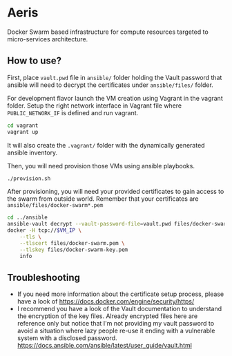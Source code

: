 # Aeris

Docker Swarm based infrastructure for compute resources targeted to micro-services architecture.

## How to use?

First, place `vault.pwd` file in `ansible/` folder holding the Vault password that ansible will need to decrypt
the certificates under `ansible/files/` folder.

For development flavor launch the VM creation using Vagrant in the vagrant folder.
Setup the right network interface in Vagrant file where `PUBLIC_NETWORK_IF` is defined and run vagrant.

```bash
cd vagrant
vagrant up
```

It will also create the `.vagrant/` folder with the dynamically generated ansible inventory.

Then, you will need provision those VMs using ansible playbooks.

```bash
./provision.sh
```

After provisioning, you will need your provided certificates to gain access to the swarm from outside world.
Remember that your certificates are `ansible/files/docker-swarm*.pem`

```bash
cd ../ansible
ansible-vault decrypt --vault-password-file=vault.pwd files/docker-swarm-key.pem
docker -H tcp://$VM_IP \
    --tls \
    --tlscert files/docker-swarm.pem \
    --tlskey files/docker-swarm-key.pem
    info
```

## Troubleshooting

- If you need more information about the certificate setup process, please have a look of https://docs.docker.com/engine/security/https/
- I recommend you have a look of the Vault documentation to understand the encryption of the key files.
  Already encrypted files here are reference only but notice that I'm not providing my vault password to avoid a
  situation where lazy people re-use it ending with a vulnerable system with a disclosed password. https://docs.ansible.com/ansible/latest/user_guide/vault.html
